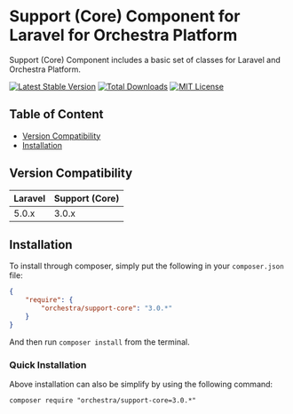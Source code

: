 Support (Core) Component for Laravel for Orchestra Platform
==============

Support (Core) Component includes a basic set of classes for Laravel and Orchestra Platform.

[![Latest Stable Version](https://img.shields.io/packagist/v/orchestra/support-core.svg?style=flat)](https://packagist.org/packages/orchestra/support-core)
[![Total Downloads](https://img.shields.io/packagist/dt/orchestra/support-core.svg?style=flat)](https://packagist.org/packages/orchestra/support-core)
[![MIT License](https://img.shields.io/packagist/l/orchestra/support-core.svg?style=flat)](https://packagist.org/packages/orchestra/support-core)

## Table of Content

* [Version Compatibility](#version-compatibility)
* [Installation](#installation)

## Version Compatibility

Laravel    | Support (Core)
:----------|:----------
 5.0.x     | 3.0.x

## Installation

To install through composer, simply put the following in your `composer.json` file:

```json
{
    "require": {
        "orchestra/support-core": "3.0.*"
    }
}
```

And then run `composer install` from the terminal.

### Quick Installation

Above installation can also be simplify by using the following command:

    composer require "orchestra/support-core=3.0.*"
